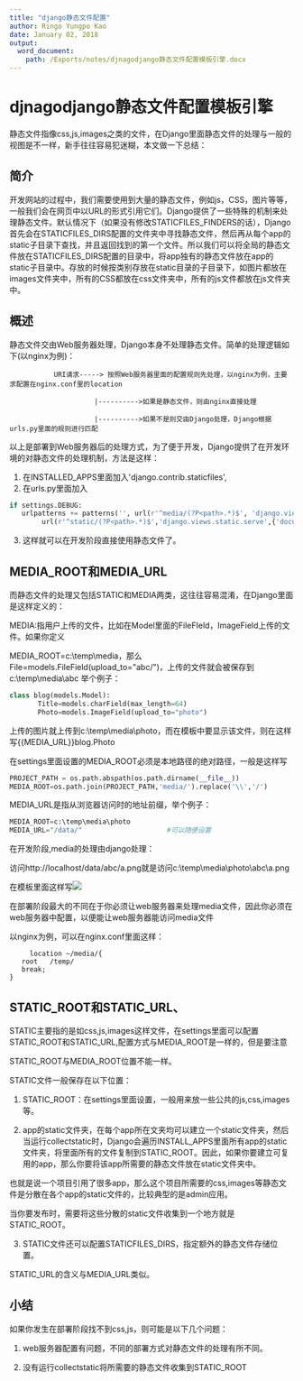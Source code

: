 ```yaml
---
title: "django静态文件配置"
author: Ringo Yungpo Kao
date: January 02, 2018
output:
  word_document:
    path: /Exports/notes/djnagodjango静态文件配置模板引擎.docx
---
```

# djnagodjango静态文件配置模板引擎
静态文件指像css,js,images之类的文件，在Django里面静态文件的处理与一般的视图是不一样，新手往往容易犯迷糊，本文做一下总结：

## 简介

开发网站的过程中，我们需要使用到大量的静态文件，例如js，CSS，图片等等，一般我们会在网页中以URL的形式引用它们。Django提供了一些特殊的机制来处理静态文件。默认情况下（如果没有修改STATICFILES_FINDERS的话），Django首先会在STATICFILES_DIRS配置的文件夹中寻找静态文件，然后再从每个app的static子目录下查找，并且返回找到的第一个文件。所以我们可以将全局的静态文件放在STATICFILES_DIRS配置的目录中，将app独有的静态文件放在app的static子目录中。存放的时候按类别存放在static目录的子目录下，如图片都放在images文件夹中，所有的CSS都放在css文件夹中，所有的js文件都放在js文件夹中。

## 概述

静态文件交由Web服务器处理，Django本身不处理静态文件。简单的处理逻辑如下(以nginx为例)：

               URI请求-----> 按照Web服务器里面的配置规则先处理，以nginx为例，主要求配置在nginx.conf里的location

                         |---------->如果是静态文件，则由nginx直接处理

                         |---------->如果不是则交由Django处理，Django根据urls.py里面的规则进行匹配

以上是部署到Web服务器后的处理方式，为了便于开发，Django提供了在开发环境的对静态文件的处理机制，方法是这样：

1. 在INSTALLED_APPS里面加入'django.contrib.staticfiles',
2. 在urls.py里面加入

```python
if settings.DEBUG:  
   urlpatterns += patterns('', url(r'^media/(?P<path>.*)$', 'django.views.static.serve', {'document_root': settings.MEDIA_ROOT }),   
        url(r'^static/(?P<path>.*)$','django.views.static.serve',{'document_root':settings.STATIC_ROOT}), )  
```

3. 这样就可以在开发阶段直接使用静态文件了。

## MEDIA_ROOT和MEDIA_URL

而静态文件的处理又包括STATIC和MEDIA两类，这往往容易混淆，在Django里面是这样定义的：

MEDIA:指用户上传的文件，比如在Model里面的FileFIeld，ImageField上传的文件。如果你定义

MEDIA_ROOT=c:\temp\media，那么File=models.FileField(upload_to="abc/")，上传的文件就会被保存到c:\temp\media\abc
举个例子：

```python
class blog(models.Model):  
       Title=models.charField(max_length=64)  
       Photo=models.ImageField(upload_to="photo")  
```

上传的图片就上传到c:\temp\media\photo，而在模板中要显示该文件，则在这样写{{MEDIA_URL}}blog.Photo

在settings里面设置的MEDIA_ROOT必须是本地路径的绝对路径，一般是这样写

```python
PROJECT_PATH = os.path.abspath(os.path.dirname(__file__))  
MEDIA_ROOT=os.path.join(PROJECT_PATH,'media/').replace('\\','/')  
```

MEDIA_URL是指从浏览器访问时的地址前缀，举个例子：

```python
MEDIA_ROOT=c:\temp\media\photo  
MEDIA_URL="/data/"                     #可以随便设置  
```

在开发阶段,media的处理由django处理：

访问http://localhost/data/abc/a.png就是访问c:\temp\media\photo\abc\a.png

在模板里面这样写<img src="{{MEDIA_URL}}abc/a.png">

在部署阶段最大的不同在于你必须让web服务器来处理media文件，因此你必须在web服务器中配置，以便能让web服务器能访问media文件

以nginx为例，可以在nginx.conf里面这样：
```
     location ~/media/{
   root   /temp/
   break;
}
```
## STATIC_ROOT和STATIC_URL、

 STATIC主要指的是如css,js,images这样文件，在settings里面可以配置STATIC_ROOT和STATIC_URL,配置方式与MEDIA_ROOT是一样的，但是要注意

STATIC_ROOT与MEDIA_ROOT位置不能一样。

STATIC文件一般保存在以下位置：
1. STATIC_ROOT：在settings里面设置，一般用来放一些公共的js,css,images等。

2. app的static文件夹，在每个app所在文夹均可以建立一个static文件夹，然后当运行collectstatic时，Django会遍历INSTALL_APPS里面所有app的static文件夹，将里面所有的文件复制到STATIC_ROOT。因此，如果你要建立可复用的app，那么你要将该app所需要的静态文件放在static文件夹中。

 也就是说一个项目引用了很多app，那么这个项目所需要的css,images等静态文件是分散在各个app的static文件的，比较典型的是admin应用。

当你要发布时，需要将这些分散的static文件收集到一个地方就是STATIC_ROOT。


3. STATIC文件还可以配置STATICFILES_DIRS，指定额外的静态文件存储位置。


STATIC_URL的含义与MEDIA_URL类似。

## 小结
如果你发生在部署阶段找不到css,js，则可能是以下几个问题：

1. web服务器配置有问题，不同的部署方式对静态文件的处理有所不同。

2. 没有运行collectstatic将所需要的静态文件收集到STATIC_ROOT